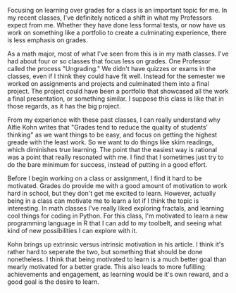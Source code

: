 Focusing on learning over grades for a class is an important topic for me. In my recent classes, I've definitely noticed a shift in what my Professors expect from me. Whether they have done less formal tests, or now have us work on something like a portfolio to create a culminating experience, there is less emphasis on grades.

As a math major, most of what I've seen from this is in my math classes. I've had about four or so classes that focus less on grades. One Professor called the process "Ungrading." We didn't have quizzes or exams in the classes, even if I think they could have fit well. Instead for the semester we worked on assignments and projects and culminated them into a final project. The project could have been a portfolio that showcased all the work a final presentation, or something similar. I suppose this class is like that in those regards, as it has the big project. 

From my experience with these past classes, I can really understand why Alfie Kohn writes that "Grades tend to reduce the quality of students’ thinking" as we want things to be easy, and focus on getting the highest greade with the least work. So we want to do things like skim readings, which diminishes true learning. The point that the easiest way is rational was a point that really resonated with me. I find that I sometimes just try to do the bare minimum for success, instead of putting in a good effort.

Before I begin working on a class or assignment, I find it hard to be motivated. Grades do provide me with a good amount of motivation to work hard in school, but they don't get me excited to learn. However, actually being in a class can motivate me to learn a lot if I think the topic is interesting. In math classes I've really liked exploring fractals, and learning cool things for coding in Python. For this class, I'm motivated to learn a new programming language in R that I can add to my toolbelt, and seeing what kind of new possibilities I can explore with it.

Kohn brings up extrinsic versus intrinsic motivation in his article. I think it's rather hard to seperate the two, but something that should be done nonetheless. I think that being motivated to learn is a much better goal than mearly motivated for a better grade. This also leads to more fufilling achievements and engagement, as learning would be it's own reward, and a good goal is the desire to learn.
